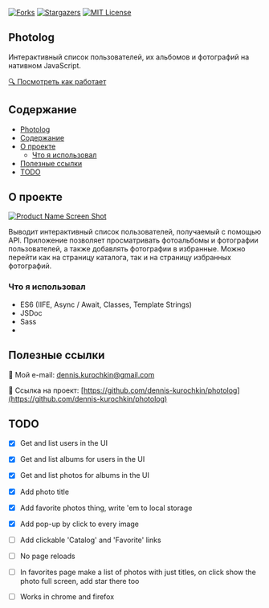 <!-- PROJECT SHIELDS -->
<!--
*** I'm using markdown "reference style" links for readability.
*** Reference links are enclosed in brackets [ ] instead of parentheses ( ).
*** See the bottom of this document for the declaration of the reference variables
*** for contributors-url, forks-url, etc. This is an optional, concise syntax you may use.
*** https://www.markdownguide.org/basic-syntax/#reference-style-links
-->
[![Forks][forks-shield]][forks-url]
[![Stargazers][stars-shield]][stars-url]
[![MIT License][license-shield]][license-url]

<!-- PROJECT LOGO -->
## Photolog

Интерактивный список пользователей, их альбомов и фотографий на нативном JavaScript.

<a href="https://github.com/dennis-kurochkin/photolog">🔍 Посмотреть как работает</a>




<!-- Содержание -->
## Содержание

- [Photolog](#photolog)
- [Содержание](#содержание)
- [О проекте](#о-проекте)
  - [Что я использовал](#что-я-использовал)
- [Полезные ссылки](#полезные-ссылки)
- [TODO](#todo)



<!-- ABOUT THE PROJECT -->
## О проекте

[![Product Name Screen Shot][product-screenshot]](https://example.com)

Выводит интерактивный список пользователей, получаемый с помощью API. Приложение позволяет просматривать фотоальбомы и фотографии пользователей, а также добавлять фотографии в избранные. Можно перейти как на страницу каталога, так и на страницу избранных фотографий.


### Что я использовал

* ES6 (IIFE, Async / Await, Classes, Template Strings)
* JSDoc
* Sass
* []()


## Полезные ссылки

📧 Мой e-mail:  dennis.kurochkin@gmail.com

💼 Ссылка на проект: [https://github.com/dennis-kurochkin/photolog](https://github.com/dennis-kurochkin/photolog)


## TODO

- [x] Get and list users in the UI
- [x] Get and list albums for users in the UI
- [x] Get and list photos for albums in the UI
- [x] Add photo title
- [x] Add favorite photos thing, write 'em to local storage
- [x] Add pop-up by click to every image 
- [ ] Add clickable 'Catalog' and 'Favorite' links
- [ ] No page reloads
- [ ] In favorites page make a list of photos with just titles, on click show the photo full screen, add star there too
- [ ] Works in chrome and firefox


<!-- MARKDOWN LINKS & IMAGES -->
<!-- https://www.markdownguide.org/basic-syntax/#reference-style-links -->
[contributors-shield]: https://img.shields.io/github/contributors/dennis-kurochkin/photolog.svg?style=flat-square
[contributors-url]: https://github.com/dennis-kurochkin/photolog/graphs/contributors
[forks-shield]: https://img.shields.io/github/forks/dennis-kurochkin/photolog.svg?style=flat-square
[forks-url]: https://github.com/dennis-kurochkin/photolog/network/members
[stars-shield]: https://img.shields.io/github/stars/dennis-kurochkin/photolog.svg?style=flat-square
[stars-url]: https://github.com/dennis-kurochkin/photolog/stargazers
[issues-shield]: https://img.shields.io/github/issues/dennis-kurochkin/photolog.svg?style=flat-square
[issues-url]: https://github.com/dennis-kurochkin/photolog/issues
[license-shield]: https://img.shields.io/github/license/dennis-kurochkin/photolog.svg?style=flat-square
[license-url]: https://github.com/dennis-kurochkin/photolog/blob/master/LICENSE.txt
[product-screenshot]: images/screenshot.png
